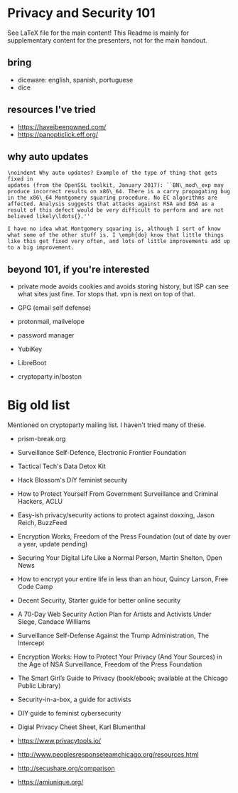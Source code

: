 Privacy and Security 101
========

See LaTeX file for the main content! This Readme is mainly for
supplementary content for the presenters, not for the main handout.

bring
--------
* diceware: english, spanish, portuguese
* dice

resources I've tried
--------
* https://haveibeenpwned.com/
* https://panopticlick.eff.org/

why auto updates
--------

    \noindent Why auto updates? Example of the type of thing that gets fixed in
    updates (from the OpenSSL toolkit, January 2017): ``BN\_mod\_exp may
    produce incorrect results on x86\_64. There is a carry propagating bug
    in the x86\_64 Montgomery squaring procedure. No EC algorithms are
    affected. Analysis suggests that attacks against RSA and DSA as a
    result of this defect would be very difficult to perform and are not
    believed likely\ldots{}.''

    I have no idea what Montgomery squaring is, although I sort of know
    what some of the other stuff is. I \emph{do} know that little things
    like this get fixed very often, and lots of little improvements add up
    to a big improvement.


beyond 101, if you're interested
--------

* private mode avoids cookies and avoids storing history, but ISP can
  see what sites just fine. Tor stops that. vpn is next on top of
  that.

* GPG (email self defense)
* protonmail, mailvelope
* password manager
* YubiKey
* LibreBoot
* cryptoparty.in/boston


Big old list
========

Mentioned on cryptoparty mailing list. I haven't tried many of these.

* prism-break.org

* Surveillance Self-Defence, Electronic Frontier Foundation

* Tactical Tech's Data Detox Kit

* Hack Blossom's DIY feminist security

* How to Protect Yourself From Government Surveillance and Criminal
  Hackers, ACLU

* Easy-ish privacy/security actions to protect against doxxing, Jason
  Reich, BuzzFeed

* Encryption Works, Freedom of the Press Foundation (out of date by
  over a year, update pending)

* Securing Your Digital Life Like a Normal Person, Martin Shelton,
  Open News

* How to encrypt your entire life in less than an hour, Quincy Larson,
  Free Code Camp

* Decent Security, Starter guide for better online security

* A 70-Day Web Security Action Plan for Artists and Activists Under
  Siege, Candace Williams

* Surveillance Self-Defense Against the Trump Administration, The
  Intercept

* Encryption Works: How to Protect Your Privacy (And Your Sources) in
  the Age of NSA Surveillance, Freedom of the Press Foundation

* The Smart Girl’s Guide to Privacy (book/ebook; available at the
  Chicago Public Library)

* Security-in-a-box, a guide for activists

* DIY guide to feminist cybersecurity

* Digial Privacy Cheet Sheet, Karl Blumenthal

* https://www.privacytools.io/ 

* http://www.peoplesresponseteamchicago.org/resources.html

* http://secushare.org/comparison

* https://amiunique.org/
